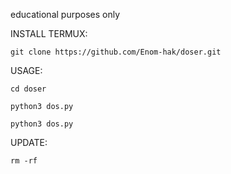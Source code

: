 educational purposes only

INSTALL TERMUX:

~~~
git clone https://github.com/Enom-hak/doser.git
~~~
USAGE:
~~~
cd doser
~~~
~~~
python3 dos.py
~~~
~~~
python3 dos.py
~~~
UPDATE:
~~~
rm -rf
~~~
